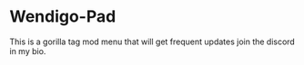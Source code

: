 # Wendigo-Pad
This is a gorilla tag mod menu that will get frequent updates join the discord in my bio.
